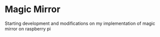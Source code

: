 # Magic Mirror

Starting development and modifications on my implementation of magic mirror on raspberry pi

